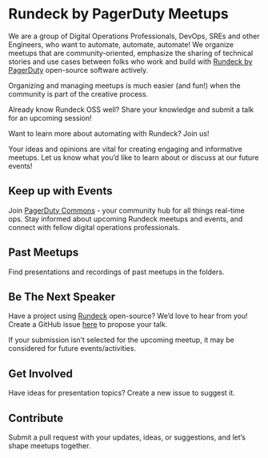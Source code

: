 # Rundeck by PagerDuty Meetups

We are a group of Digital Operations Professionals, DevOps, SREs and other Engineers, who want to automate, automate, automate! We organize meetups that are community-oriented, emphasize the sharing of technical stories and use cases between folks who work and build with [Rundeck by PagerDuty](https://www.rundeck.com/) open-source software actively.

Organizing and managing meetups is much easier (and fun!) when the community is part of the creative process.

Already know Rundeck OSS well? Share your knowledge and submit a talk for an upcoming session!

Want to learn more about automating with Rundeck? Join us!

Your ideas and opinions are vital for creating engaging and informative meetups. Let us know what you’d like to learn about or discuss at our future events!

## Keep up with Events

Join [PagerDuty Commons](https://community.pagerduty.com/) - your community hub for all things real-time ops. Stay informed about upcoming Rundeck meetups and events, and connect with fellow digital operations professionals.

## Past Meetups

Find presentations and recordings of past meetups in the folders.

## Be The Next Speaker

Have a project using [Rundeck](https://www.rundeck.com/) open-source? We’d love to hear from you! Create a GitHub issue [here](#) to propose your talk.

If your submission isn’t selected for the upcoming meetup, it may be considered for future events/activities.

## Get Involved

Have ideas for presentation topics? Create a new issue to suggest it.

## Contribute

Submit a pull request with your updates, ideas, or suggestions, and let’s shape meetups together.
